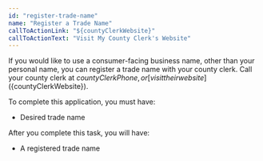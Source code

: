 ```yaml
---
id: "register-trade-name"
name: "Register a Trade Name"
callToActionLink: "${countyClerkWebsite}"
callToActionText: "Visit My County Clerk's Website"
---
```


If you would like to use a consumer-facing business name, other than your personal name, you can register a trade name with your county clerk. Call your county clerk at ${countyClerkPhone}, or [visit their website](${countyClerkWebsite}).
        
To complete this application, you must have:
- Desired trade name

After you complete this task, you will have:
- A registered trade name


